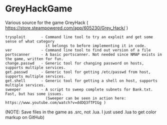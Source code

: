 # GreyHackGame
Various source for the game GreyHack ( https://store.steampowered.com/app/605230/Grey_Hack/ )

```
trysploit       - Command line tool to try an exploit and get some sense of what category
                  it belongs to before implementing it in code.
ver             - Command line tool to find out version of a file
portscanner     - A basic portscanner. Not needed since NMAP exists in the game, written for fun.
change.passwd   - Generic tool for changing password on hosts, supports multiple services.
get.passwd      - Generic tool for getting /etc/passwd from host, supports multiple services.
get.shell       - Generic tool for getting a shell on host, supports multiple services.
sweeper         - A script to sweep complete subnets for Bank.txt. Fast, but has some issues.
                  (Sweeper can be seen in action here: https://www.youtube.com/watch?v=ddDQ3fTPIGg )
```

(NOTE: Save files in the game as .src, not .lua. I just used .lua to get color markup on GitHub)
